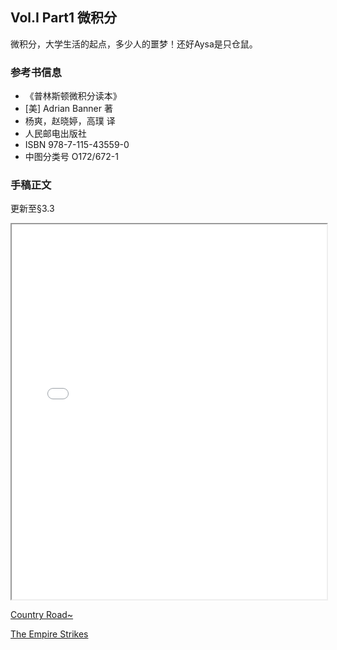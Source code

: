 ## Vol.I Part1 微积分

微积分，大学生活的起点，多少人的噩梦！还好Aysa是只仓鼠。

### 参考书信息

- 《普林斯顿微积分读本》
- [美] Adrian Banner 著
- 杨爽，赵晓婷，高璞 译
- 人民邮电出版社
- ISBN 978-7-115-43559-0
- 中图分类号 O172/672-1

### 手稿正文

更新至§3.3

<iframe src="/misc/I.1.pdf" width="100%" height="600"></iframe>









[Country Road~](/readme.md)

[The Empire Strikes](./Vol.I.md)

## 









